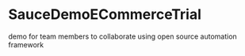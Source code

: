 # SauceDemoECommerceTrial
demo for team members to collaborate using open source automation framework 
